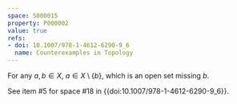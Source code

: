 ```yaml
---
space: S000015
property: P000002
value: true
refs:
- doi: 10.1007/978-1-4612-6290-9_6
  name: Counterexamples in Topology
---
```


For any $a,b \in X$, $a \in X \setminus \{b\}$, which is an open set missing $b$.

See item #5 for space #18 in {{doi:10.1007/978-1-4612-6290-9_6}}.
